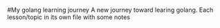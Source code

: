 #My golang learning journey
A new journey toward learing golang.
Each lesson/topic in its own file with some notes
